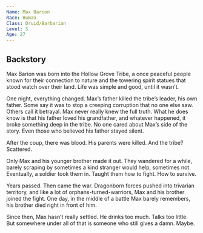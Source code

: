 ```yaml
---
Name: Max Barion
Race: Human
Class: Druid/Barbarian
Level: 5
Age: 27
---
```

## Backstory

Max Barion was born into the Hollow Grove Tribe, a once peaceful people known for their connection to nature and the towering spirit statues that stood watch over their land. Life was simple and good, until it wasn’t.

One night, everything changed. Max’s father killed the tribe’s leader, his own father. Some say it was to stop a creeping corruption that no one else saw. Others call it betrayal. Max never really knew the full truth. What he does know is that his father loved his grandfather, and whatever happened, it broke something deep in the tribe. No one cared about Max’s side of the story. Even those who believed his father stayed silent.

After the coup, there was blood. His parents were killed. And the tribe? Scattered.

Only Max and his younger brother made it out. They wandered for a while, barely scraping by sometimes a kind stranger would help, sometimes not. Eventually, a soldier took them in. Taught them how to fight. How to survive.

Years passed. Then came the war. Dragonborn forces pushed into trivarian territory, and like a lot of orphans-turned-warriors, Max and his brother joined the fight. One day, in the middle of a battle Max barely remembers, his brother died right in front of him.

Since then, Max hasn’t really settled. He drinks too much. Talks too little. But somewhere under all of that is someone who still gives a damn. Maybe.